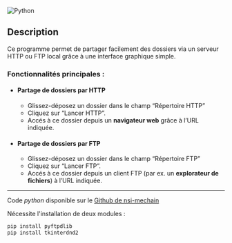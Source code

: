 ![Python](https://img.shields.io/badge/python-3.12-blue?logo=python&logoColor=yellow)


## Description
Ce programme permet de partager facilement des dossiers via un serveur HTTP ou FTP local grâce à une interface graphique simple.

### Fonctionnalités principales :

- #### Partage de dossiers par HTTP
    - Glissez-déposez un dossier dans le champ “Répertoire HTTP”
    - Cliquez sur “Lancer HTTP”.
    - Accés à ce dossier depuis un **navigateur web** grâce à l’URL indiquée.

- #### Partage de dossiers par FTP
    - Glissez-déposez un dossier dans le champ “Répertoire FTP”
    - Cliquez sur “Lancer FTP”.
    - Accés à ce dossier depuis un client FTP (par ex. un **explorateur de fichiers**) à l’URL indiquée.

---

Code *python* disponible sur le [Github de nsi-mechain](https://github.com/nsi-mechain/outils/blob/main/serveur_http_ftp.py)

Nécessite l'installation de deux modules :

```bash
pip install pyftpdlib
pip install tkinterdnd2
```
